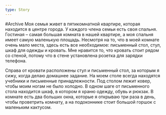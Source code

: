 ```yaml
---
type: Story
---
```

#Archive 
Моя семья живет в пятикомнатной квартире, которая находится в центре города. У каждого члена семьи есть своя спальня. Гостиная – самая большая комната в нашей квартире, а моя спальня имеет самую маленькую площадь. Несмотря на то, что в моей комнате очень мало места, здесь есть все необходимое: письменный стол, стул, шкаф для одежды и кровать. Мне нравится то, что кровать стоит рядом со стеной, потому что в стене установлена розетка для зарядки телефона.

Справа от кровати расположены стул и письменный стол, за которым я сижу, когда делаю домашнее задание. На моем столе всегда находятся учебники и письменные принадлежности. Под столом лежит ковер, чтобы моим ногам не было холодно. В одном шаге от письменного стола находится шкаф, в котором я храню одежду, обувь и рюкзак. В комнате есть два больших окна, которые я открываю три раза в день, чтобы проветрить комнату, a на подоконнике стоит большой горшок с маленьким кактусом.